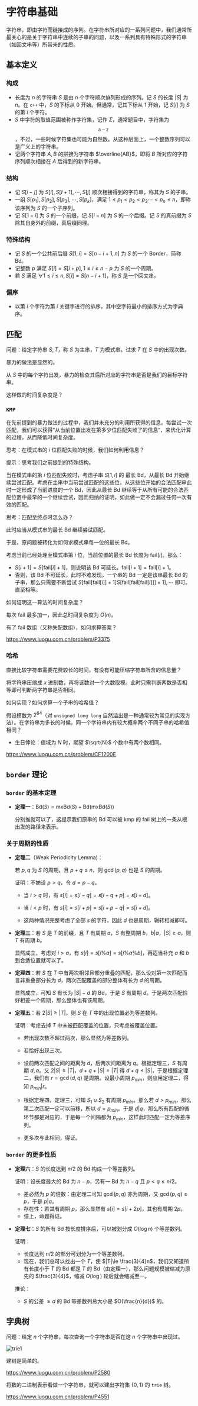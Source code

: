 # 字符串基础

字符串，即由字符而链接成的序列。在字符串所对应的一系列问题中，我们通常所最关心的是关于字符串中连续的子串的问题，以及一系列具有特殊形式的字符串（如回文串等）所带来的性质。

## 基本定义

### 构成

- 长度为 $n$ 的字符串 $S$ 是由 $n$ 个字符顺次排列形成的序列。记 $S$ 的长度 $|S|$ 为 $n$。在 ```c++``` 中，$S$ 的下标从 $0$ 开始。但通常，记其下标从 $1$ 开始，记 $S[i]$ 为 $S$ 的第 $i$ 个字符。
- $S$ 中字符的取值范围被称作字符集，记作 $\Sigma$，通常题目中，字符集为 $$\mathtt{a-z}$$，不过，一些时候字符集也可能为自然数。从这种层面上，一个整数序列可以是广义上的字符串。
- 记两个字符串 $A,B$ 的拼接为字符串 $\overline{AB}$，即将 $B$ 所对应的字符序列顺次相接在 $A$ 后得到的新字符串。

### 结构

- 记 $S[i-j]$ 为 $S[i],S[I+1],\cdots,S[j]$ 顺次相接得到的字符串，称其为 $S$ 的子串。
- 一组 $S[p_1],S[p_2],S[p_3],\cdots,S[p_k]$，满足 $1\le p_1<p_2<p_3\cdots<p_n\le n$，即称该序列为 $S$ 的一个子序列。
- 记 $S[1-i]$ 为 $S$ 的一个前缀，记 $S[i-n]$ 为 $S$ 的一个后缀。记 $S$ 的真前缀为 $S$ 除其自身外的前缀，真后缀同理。

### 特殊结构

- 记 $S$ 的一个公共前后缀 $S[1,i]=S[n-i+1,n]$ 为 $S$ 的一个 $\text{Border}$，简称 $\text{Bd}$。
- 记整数 $p$ 满足 $S[i]=S[i+p],1\le i\le n-p$ 为 $S$ 的一个周期。
- 若 $S$ 满足 $\forall 1\le i \le n,S[i]=S[n-i+1]$，称 $S$ 是一个回文串。

### 偏序

- 以第 $i$ 个字符为第 $i$ 关键字进行的排序，其中空字符最小的排序方式为字典序。

## 匹配

问题：给定字符串 $S,T$，称 $S$ 为主串，$T$ 为模式串。试求 $T$ 在 $S$ 中的出现次数。

暴力的做法是显然的。

从 $S$ 中的每个字符出发，暴力的检查其后所对应的字符串是否是我们的目标字符串。

这样做的时间复杂度是？

### ```KMP```

在先前提到的暴力做法的过程中，我们并未充分的利用所获得的信息。每尝试一次匹配，我们可以获得“从当前位置出发在第多少位匹配失败了的信息“，来优化计算的过程，从而降低时间复杂度。

思考：在模式串的 $i$ 位匹配失败的时候，我们如何利用信息？

提示：思考我们之前提到的特殊结构。

当在模式串的第 $i$ 位匹配失败时，考虑子串 $S[1,i]$ 的 最长 $\text{Bd}$，从最长 $\text{Bd}$ 开始继续尝试匹配。考虑在主串中当前尝试匹配的这些位，从这些位开始的合法匹配串此时一定形成了当前进度的一个 $\text{Bd}$，因此从最长 $\text{Bd}$ 继续等于从所有可能的合法匹配位置中最早的一个继续尝试，因而归纳的证明，如此做一定不会漏过任何一次有效的匹配。

思考：匹配至终点时怎么办？

此时应当从模式串的最长 $\text{Bd}$ 继续尝试匹配。

于是，原问题被转化为如何求模式串每一位的最长 $\text{Bd}$。

考虑当前已经处理至模式串第 $i$ 位，当前位置的最长 $\text{Bd}$ 长度为 $\text{fail}[i]$。那么：

- $S[i+1]=S[\text{fail}[i]+1]$，则说明该 $\text{Bd}$ 可延长。$\text{fail}[i+1]=\text{fail}[i]+1$。
- 否则，该 $\text{Bd}$ 不可延长，此时不难发现，一个串的 $\text{Bd}$ 一定是该串最长 $\text{Bd}$ 的子串，那么只需要不断尝试 $S[\text{fail}[\text{fail}[i]]+1]S[\text{fail}[\text{fail}[\text{fail}[i]]]+1],\cdots$ 即可。直至相等。

如何证明这一算法的时间复杂度？

每次 $\text{fail}$ 最多加一，因此总时间复杂度为 $O(n)$。

有了 $\text{fail}$ 数组（又称失配数组），如何求算答案？

https://www.luogu.com.cn/problem/P3375

### 哈希

直接比较字符串需要花费较长的时间，有没有可能压缩字符串所含的信息量？

将字符串压缩成 $x$ 进制数，再将该数对一个大数取模。此时只需判断两数是否相等即可判断两字符串是否相同。

如何实现？如何求算一个子串的哈希值？

假设模数为 $2^{64}$（对 ```unsigned long long``` 自然溢出是一种通常较为常见的实现方法）。在字符串为多长的时候，同一个字符串内有较大概率两个不同子串的哈希值相同？

- 生日悖论：值域为 $N$ 时，期望 $\sqrt{N}$ 个数中有两个数相同。

https://www.luogu.com.cn/problem/CF1200E

## ```border``` 理论

### ```border``` 的基本定理

- **定理一**：$\text{Bd}(S)=\text{mxBd}(S)+\text{Bd}(\text{mxBd}(S))$

  分别推就可以了，这提示我们原串的 $\text{Bd}$ 可以被 $\text{kmp}$ 的 $\text{fail}$ 树上的一条从根出发的路径来表示。

### 关于周期的性质

- **定理二**（$\text{Weak Periodicity Lemma}$)：

  若 $p,q$ 为 $S$ 的周期，且 $p+q\le n$，则 $\gcd(p,q)$ 也是 $S$ 的周期。 

  证明：不妨设 $p>q$，令 $d=p-q$。

  - 当 $i>q$ 时，有 $s[i]=s[i-q]=s[i-q+p]=s[i+d]$。

  - 当 $i<p$ 时，有 $s[i]=s[i+p]=s[i+p-q]=s[i+d]$。

  - 这两种情况完整考虑了全部 $s$ 的字符，因此 $d$ 也是周期，辗转相减即可。

- **定理三**：若 $S$ 是 $T$ 的前缀，且 $T$ 有周期 $a$，$S$ 有整周期 $b$，$b|a$，$|S|\ge a$，则 $T$ 有周期 $b$。

  显然成立，考虑对 $i>a$，有 $s[i]=s[i\%a]=s[i\%a\%b]$，再适当补充 $a$ 和 $b$ 到合适位置就可以了。

- **定理四**：若 $S$ 在 $T$ 中有两次相邻且部分重叠的匹配，那么设对第一次匹配而言非重叠部分长为 $d$，两次匹配覆盖的部分整体有长为 $d$ 的周期。

  显然成立，可知 $S$ 有长为 $|S|-d$ 的 $\text{Bd}$，于是 $S$ 有周期 $d$。于是两次匹配恰好相差一个周期，那么整体也有该周期。

- **定理五**：若 $2|S|\ge|T|$，则 $S$ 在 $T$ 中的出现位置必为等差数列。

  证明：考虑去掉 $T$ 中未被匹配覆盖的位置，只考虑被覆盖位置。

  - 若出现次数不超过两次，那么显然为等差数列。

  - 若恰好出现三次。
  - 设前两次匹配之间的距离为 $d$，后两次间距离为 $q$。根据定理三，$S$ 有周期 $d,q$。又 $2|S|\ge |T|$，$d+q+|S|=|T|$ 得 $d+q\le |S|$，于是根据定理二，我们有 $r=\gcd(d,q)$ 是周期。设最小周期 $p_{min}$，则应用定理二，得知 $p_{min}|r$。
  - 根据定理四，定理三，可知 $S_1\cup S_2$ 有周期 $p_{min}$。那么若 $d>p_{min}$，那么第二次匹配一定可以前移，所以 $d=p_{min}$。于是 $d|q$，那么所有匹配的循环节都是对应的，于是每一个间隔都为 $p_{min}$，这样此时匹配一定为等差序列。
  - 更多次与此相同，得证。

### ```border``` 的更多性质

- **定理六**：$S$ 的长度达到 $n/2$ 的 $\text{Bd}$ 构成一个等差数列。

  证明：设长度最大的 $\text{Bd}$ 为 $n-p$，另有一 $\text{Bd}$ 为 $n-q$ 且 $p<q\le n/2$。

  - 差必然为 $p$ 的倍数：由定理二可知 $\gcd(p,q)$ 亦为周期，又 $\gcd(p,q)\ge p$，于是 $p|q$。
  - 存在性：若其有周期 $p$，那么显然有 $s[i]=s[i+2p]$，其也有周期 $2p$。
  - 综上，命题得证。

- **定理七**：$S$ 的所有 $\text{Bd}$ 按长度排序后，可以被划分成 $O(\log n)$ 个等差数列。

  证明：

  - 长度达到 $n/2$ 的部分可划分为一个等差数列。
  - 现在，我们总可以找出一个 $T$，使 $|T|\le \frac{3}{4}n$，我们又知道所有长度小于 $T$ 的 $\text{Bd}$ 都是 $T$ 的 $\text{Bd}$（由定理一），那么问题规模被缩减为原先的 $\frac{3}{4}$，缩减 $O(\log)$ 轮后就会缩减至一。

  推论：

  - $S$ 的公差 $\ge d$ 的 $\text{Bd}$ 等差数列总大小是 $O(\frac{n}{d})$ 的。

## 字典树

问题：给定 $n$ 个字符串，每次查询一个字符串是否在这 $n$ 个字符串中出现过。

![trie1](https://oi-wiki.org/string/images/trie1.png)

建树是简单的。

https://www.luogu.com.cn/problem/P2580

将数的二进制表示看做一个字符串，就可以建出字符集 $\{0,1\}$ 的 ```trie``` 树。

https://www.luogu.com.cn/problem/P4551

